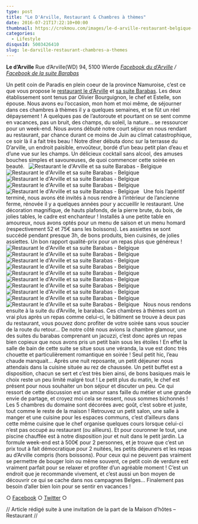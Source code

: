 ```yaml
---
type: post
title: "Le D'Arville, Restaurant & Chambres à thèmes"
date: 2016-07-21T17:22:10+00:00
thumbnail: https://crokmou.com/images/le-d-arville-restaurant-belgique-crokmou-blog-culinaire-15.jpg
categories:
  - Lifestyle
disqusId: 5003426410
slug: le-darville-restaurant-chambres-a-themes
---
```


**Le d’Arville**
Rue d’Arville(WD) 94,
5100 Wierde
_[Facebook du d’Arville](https://www.facebook.com/Le-DArville-178745868895008) / [Facebook de la suite Barabas](https://www.facebook.com/LaSuiteDuDArville)_

Un petit coin de Paradis en plein coeur de la province Namuroise, c’est ce que vous propose le [restaurant le d’Arville](http://www.la-carte.be/fr/restaurants/belgique/namur/5100_wierde/le-darville/) et [sa suite Barabas](http://www.la-carte.be/fr/restaurants/belgique/namur/5100_wierde/barabas-la-suite-du-darville/). Les deux établissement sont tenus par Olivier Bourguignon, le chef et Estelle, son épouse. Nous avons eu l’occasion, mon hom et moi même, de séjourner dans ces chambres à thèmes il y a quelques semaines, et se fût un réel dépaysement ! A quelques pas de l’autoroute et pourtant on se sent comme en vacances, pas un bruit, des champs, du soleil, la nature… se ressourcer pour un week-end. Nous avons débuté notre court séjour en nous rendant au restaurant, par chance durant ce moins de Juin au climat catastrophique, ce soir là il a fait très beau ! Notre dîner débuta donc sur la terrasse du D’arville, un endroit paisible, envoûteur, bordé d’un beau petit plan d’eau et d’une vue sur les champs. Un délicieux cocktail sans alcool, des amuses bouches simples et savoureuses, de quoi commencer cette soirée en beauté.   ![Restaurant le d'Arville et sa suite Barabas - Belgique](https://crokmou.com/images/le-d-arville-restaurant-belgique-crokmou-blog-culinaire_ytwfs2.jpg) ![Restaurant le d'Arville et sa suite Barabas - Belgique](https://crokmou.com/images/le-d-arville-restaurant-belgique-crokmou-blog-culinaire-5_vzmclu.jpg) ![Restaurant le d'Arville et sa suite Barabas - Belgique](https://crokmou.com/images/le-d-arville-restaurant-belgique-crokmou-blog-culinaire-3_p12pku.jpg) ![Restaurant le d'Arville et sa suite Barabas - Belgique](https://crokmou.com/images/le-d-arville-restaurant-belgique-crokmou-blog-culinaire-2_holy3h.jpg)![Restaurant le d'Arville et sa suite Barabas - Belgique](https://crokmou.com/images/le-d-arville-restaurant-belgique-crokmou-blog-culinaire-9_f5qirt.jpg)   Une fois l’apéritif terminé, nous avons été invités à nous rendre à l’intérieur de l’ancienne ferme, rénovée il y a quelques années pour y accueillir le restaurant. Une décoration magnifique, de hauts plafonds, de la pierre brute, du bois, de jolies tables, le cadre est enchanteur ! Installés à une petite table en amoureux, nous avons optés pour un menu de saison et un menu homard (respectivement 52 et 75€ sans les boissons). Les assiettes se sont succédé pendant presque 3h, de bons produits, bien cuisinés, de jolies assiettes. Un bon rapport qualité-prix pour un repas plus que généreux !   ![Restaurant le d'Arville et sa suite Barabas - Belgique](https://crokmou.com/images/barabas-la-suite-du-d-arville-chambres-belgique-crokmou-blog-culinaire-15_rjgkfv.jpg) ![Restaurant le d'Arville et sa suite Barabas - Belgique](https://crokmou.com/images/barabas-la-suite-du-d-arville-chambres-belgique-crokmou-blog-culinaire-6_slcsbs.jpg)![Restaurant le d'Arville et sa suite Barabas - Belgique](https://crokmou.com/images/barabas-la-suite-du-d-arville-chambres-belgique-crokmou-blog-culinaire-7_hy6asq.jpg) ![Restaurant le d'Arville et sa suite Barabas - Belgique](https://crokmou.com/images/barabas-la-suite-du-d-arville-chambres-belgique-crokmou-blog-culinaire-12_ojkcom.jpg) ![Restaurant le d'Arville et sa suite Barabas - Belgique](https://crokmou.com/images/barabas-la-suite-du-d-arville-chambres-belgique-crokmou-blog-culinaire-11_vaddsp.jpg)![Restaurant le d'Arville et sa suite Barabas - Belgique](https://crokmou.com/images/barabas-la-suite-du-d-arville-chambres-belgique-crokmou-blog-culinaire-10_yubdtl.jpg) ![Restaurant le d'Arville et sa suite Barabas - Belgique](https://crokmou.com/images/barabas-la-suite-du-d-arville-chambres-belgique-crokmou-blog-culinaire-2_twalsw.jpg) ![Restaurant le d'Arville et sa suite Barabas - Belgique](https://crokmou.com/images/barabas-la-suite-du-d-arville-chambres-belgique-crokmou-blog-culinaire-3_opuc8p.jpg) ![Restaurant le d'Arville et sa suite Barabas - Belgique](https://crokmou.com/images/barabas-la-suite-du-d-arville-chambres-belgique-crokmou-blog-culinaire_sm59sy.jpg)![Restaurant le d'Arville et sa suite Barabas - Belgique](https://crokmou.com/images/barabas-la-suite-du-d-arville-chambres-belgique-crokmou-blog-culinaire-9_sn1aua.jpg)   Nous nous rendons ensuite à la suite du d’Arville, le barabas. Ces chambres à thèmes sont un vrai plus après un repas comme celui-ci, le bâtiment se trouve à deux pas du restaurant, vous pouvez donc profiter de votre soirée sans vous soucier de la route du retour… De notre côté nous avions la chambre glamour, une des suites du barabas comprenant un jacuzzi, c’est donc après un repas bien copieux que nous avons pris un petit bain sous les étoiles ! En effet la salle de bain de cette suite se situe sous une véranda, la vue est donc très chouette et particulièrement romantique en soirée ! Seul petit hic, l’eau chaude manquait… Après une nuit reposante, un petit déjeuner nous attendais dans la cuisine située au rez de chaussée. Un petit buffet est a disposition, chacun se sert et c’est très bien ainsi, de bons basiques mais le choix reste un peu limité malgré tout ! Le petit plus du matin, le chef est présent pour nous souhaiter un bon séjour et discuter un peu. Ce qui ressort de cette discussion est un amour sans faille du métier et une grande envie de partage, et croyez moi cela se ressent, nous sommes bichonnés ! Les 5 chambres du domaine sont décorées avec goût, c’est sobre et juste, tout comme le reste de la maison ! Retrouvez un petit salon, une salle à manger et une cuisine pour les espaces communs, c’est d’ailleurs dans cette même cuisine que le chef organise quelques cours lorsque celui-ci n’est pas occupé au restaurant (ou ailleurs). Et pour couronner le tout, une piscine chauffée est à notre disposition jour et nuit dans le petit jardin. La formule week-end est à 500€ pour 2 personnes, et je trouve que c’est un prix tout à fait démocratique pour 2 nuitées, les petits déjeuners et les repas au d’Arville compris (hors boissons). Pour ceux qui ne peuvent pas vraiment se permettre de bouger loin ou même souvent, ce petit coin de verdure est vraiment parfait pour se relaxer et profiter d’un agréable moment ! C’est un endroit que je recommande vivement, et c’est aussi un bon moyen de découvrir ce qui se cache dans nos campagnes Belges… Finalement pas besoin d’aller bien loin pour se sentir en vacances !

○ [Facebook](https://www.facebook.com/crokmou.blog) ○ [Twitter](https://twitter.com/Crokmou) ○

// Article rédigé suite à une invitation de la part de la Maison d’hôtes – Restaurant //